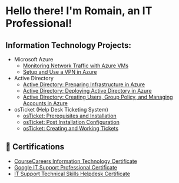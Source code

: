 <h1>Hello there! I'm Romain, an IT Professional!

<h2>Information Technology Projects:</h2>

- Microsoft Azure
  -  [Monitoring Network Traffic with Azure VMs](https://github.com/ccollins-21/AzureCompute-Netowrking)
  -  [Setup and Use a VPN in Azure](https://github.com/ccollins-21/How-to-Setup-and-Use-a-VPN-within-Azure)
- Active Directory
  - [Active Directory: Preparing Infrastructure in Azure](https://github.com/ccollins-21/Preparing-Active-Directory-Infrastructure-in-Azure)
  - [Active Directory: Deploying Active Directory in Azure](https://github.com/ccollins-21/Active-Directory-Deploying-Active-Directory)
  - [Active Directory: Creating Users, Group Policy, and Managing Accounts in Azure](https://github.com/ccollins-21/Active-Directory-Creating-Users-Group-Policy-and-Managing-Accounts)
- osTicket (Help Desk Ticketing System)
  -  [osTicket: Prerequisites and Installation](https://github.com/ccollins-21/osTicket-Prerequisites-and-Installation)
  -  [osTicket: Post Installation Configuration](https://github.com/ccollins-21/osTicket-Post-Installation-Configuration)
  -  [osTicket: Creating and Working Tickets](https://github.com/ccollins-21/osTicket-Creating-and-Working-Tickets)
<h2>📄 Certifications</h2>

- [CourseCareers Information Technology Certificate](https://i.imgur.com/UGS9jnl.png)
- [Google IT Support Professional Certificate](https://coursera.org/share/4bf5591134eedc75ec4f1258cb7285ba)
- [IT Support Technical Skills Helpdesk Certificate](https://www.udemy.com/certificate/UC-74021f93-3022-4526-8f0c-7e21f78d4c30/?utm_campaign=email&utm_medium=email&utm_source=sendgrid.com)


